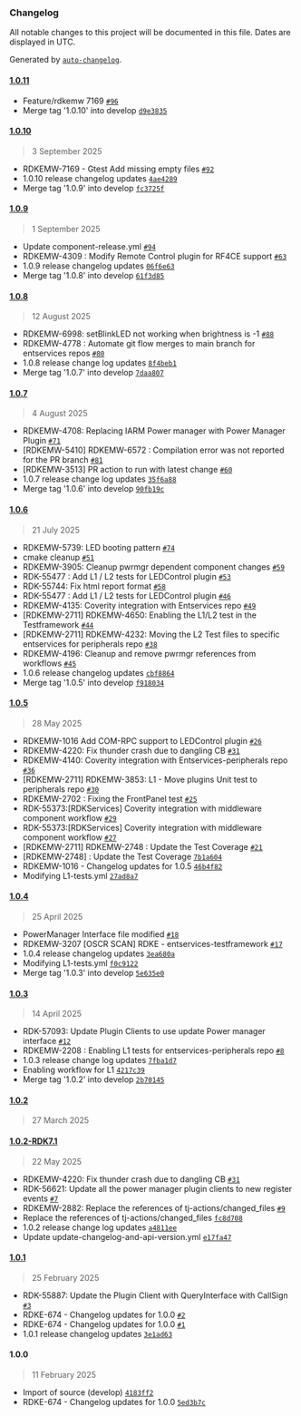 ### Changelog

All notable changes to this project will be documented in this file. Dates are displayed in UTC.

Generated by [`auto-changelog`](https://github.com/CookPete/auto-changelog).

#### [1.0.11](https://github.com/rdkcentral/entservices-peripherals/compare/1.0.10...1.0.11)

- Feature/rdkemw 7169 [`#96`](https://github.com/rdkcentral/entservices-peripherals/pull/96)
- Merge tag '1.0.10' into develop [`d9e3835`](https://github.com/rdkcentral/entservices-peripherals/commit/d9e3835e2e8686223c754cdd0576f5d252c88729)

#### [1.0.10](https://github.com/rdkcentral/entservices-peripherals/compare/1.0.9...1.0.10)

> 3 September 2025

- RDKEMW-7169 - Gtest Add missing empty files [`#92`](https://github.com/rdkcentral/entservices-peripherals/pull/92)
- 1.0.10 release changelog updates [`4ae4289`](https://github.com/rdkcentral/entservices-peripherals/commit/4ae42899ee22d6e2801aa8332243ec0694a2cdc6)
- Merge tag '1.0.9' into develop [`fc3725f`](https://github.com/rdkcentral/entservices-peripherals/commit/fc3725f767de7f3b22aacbfaaf9d9359e69e137b)

#### [1.0.9](https://github.com/rdkcentral/entservices-peripherals/compare/1.0.8...1.0.9)

> 1 September 2025

- Update component-release.yml [`#94`](https://github.com/rdkcentral/entservices-peripherals/pull/94)
- RDKEMW-4309 : Modify Remote Control plugin for RF4CE support [`#63`](https://github.com/rdkcentral/entservices-peripherals/pull/63)
- 1.0.9 release changelog updates [`06f6e63`](https://github.com/rdkcentral/entservices-peripherals/commit/06f6e6340d8021a60d08545060fa4007bee4ee59)
- Merge tag '1.0.8' into develop [`61f3d85`](https://github.com/rdkcentral/entservices-peripherals/commit/61f3d8568e450a3f49735cb83e485326562f5a7b)

#### [1.0.8](https://github.com/rdkcentral/entservices-peripherals/compare/1.0.7...1.0.8)

> 12 August 2025

- RDKEMW-6998: setBlinkLED not working when brightness is -1 [`#88`](https://github.com/rdkcentral/entservices-peripherals/pull/88)
- RDKEMW-4778 : Automate git flow merges to main branch for entservices repos [`#80`](https://github.com/rdkcentral/entservices-peripherals/pull/80)
- 1.0.8 release change log updates [`8f4beb1`](https://github.com/rdkcentral/entservices-peripherals/commit/8f4beb164a3ebc88ca26ed5eaca4479cab779ec4)
- Merge tag '1.0.7' into develop [`7daa807`](https://github.com/rdkcentral/entservices-peripherals/commit/7daa807a6ebd7a12c3a14761a628306a150d7f1c)

#### [1.0.7](https://github.com/rdkcentral/entservices-peripherals/compare/1.0.6...1.0.7)

> 4 August 2025

- RDKEMW-4708: Replacing IARM Power manager with Power Manager Plugin [`#71`](https://github.com/rdkcentral/entservices-peripherals/pull/71)
- [RDKEMW-5410] RDKEMW-6572 : Compilation error was not reported for the PR branch [`#81`](https://github.com/rdkcentral/entservices-peripherals/pull/81)
- [RDKEMW-3513] PR action to run with latest change [`#60`](https://github.com/rdkcentral/entservices-peripherals/pull/60)
- 1.0.7 release change log updates [`35f6a88`](https://github.com/rdkcentral/entservices-peripherals/commit/35f6a88f7bff95cae5fca0c46fc23e2935454304)
- Merge tag '1.0.6' into develop [`90fb19c`](https://github.com/rdkcentral/entservices-peripherals/commit/90fb19c75db4e0651247824df92b705f5f81ae08)

#### [1.0.6](https://github.com/rdkcentral/entservices-peripherals/compare/1.0.5...1.0.6)

> 21 July 2025

- RDKEMW-5739: LED booting pattern [`#74`](https://github.com/rdkcentral/entservices-peripherals/pull/74)
- cmake cleanup [`#51`](https://github.com/rdkcentral/entservices-peripherals/pull/51)
- RDKEMW-3905: Cleanup pwrmgr dependent component changes [`#59`](https://github.com/rdkcentral/entservices-peripherals/pull/59)
- RDK-55477 : Add L1 / L2 tests for LEDControl plugin [`#53`](https://github.com/rdkcentral/entservices-peripherals/pull/53)
- RDK-55744: Fix html report format [`#58`](https://github.com/rdkcentral/entservices-peripherals/pull/58)
- RDK-55477 : Add L1 / L2 tests for LEDControl plugin [`#46`](https://github.com/rdkcentral/entservices-peripherals/pull/46)
- RDKEMW-4135: Coverity integration with Entservices repo [`#49`](https://github.com/rdkcentral/entservices-peripherals/pull/49)
- [RDKEMW-2711] RDKEMW-4650: Enabling the L1/L2 test in the Testframework [`#44`](https://github.com/rdkcentral/entservices-peripherals/pull/44)
- [RDKEMW-2711] RDKEMW-4232: Moving the L2 Test files to specific entservices for peripherals repo [`#38`](https://github.com/rdkcentral/entservices-peripherals/pull/38)
- RDKEMW-4196: Cleanup and remove pwrmgr references from workflows [`#45`](https://github.com/rdkcentral/entservices-peripherals/pull/45)
- 1.0.6 release changelog updates [`cbf8864`](https://github.com/rdkcentral/entservices-peripherals/commit/cbf88646953062182b3a732d34c28eaf99114224)
- Merge tag '1.0.5' into develop [`f918034`](https://github.com/rdkcentral/entservices-peripherals/commit/f9180349a26d740cddeb8ef79cddd46379325cf7)

#### [1.0.5](https://github.com/rdkcentral/entservices-peripherals/compare/1.0.4...1.0.5)

> 28 May 2025

- RDKEMW-1016 Add COM-RPC support to LEDControl plugin [`#26`](https://github.com/rdkcentral/entservices-peripherals/pull/26)
- RDKEMW-4220: Fix thunder crash due to dangling CB [`#31`](https://github.com/rdkcentral/entservices-peripherals/pull/31)
- RDKEMW-4140: Coverity integration with Entservices-peripherals repo [`#36`](https://github.com/rdkcentral/entservices-peripherals/pull/36)
- [RDKEMW-2711] RDKEMW-3853: L1 - Move plugins Unit test to peripherals repo [`#30`](https://github.com/rdkcentral/entservices-peripherals/pull/30)
- RDKEMW-2702 : Fixing the FrontPanel test [`#25`](https://github.com/rdkcentral/entservices-peripherals/pull/25)
- RDK-55373:[RDKServices] Coverity integration with middleware component workflow [`#29`](https://github.com/rdkcentral/entservices-peripherals/pull/29)
- RDK-55373:[RDKServices] Coverity integration with middleware component workflow [`#27`](https://github.com/rdkcentral/entservices-peripherals/pull/27)
- [RDKEMW-2711] RDKEMW-2748 : Update the Test Coverage [`#21`](https://github.com/rdkcentral/entservices-peripherals/pull/21)
- [RDKEMW-2748] : Update the Test Coverage [`7b1a604`](https://github.com/rdkcentral/entservices-peripherals/commit/7b1a604dd90feff42295fb32e75bf886c9b4147e)
- RDKEMW-1016 - Changelog updates for 1.0.5 [`46b4f82`](https://github.com/rdkcentral/entservices-peripherals/commit/46b4f82d73eb674a96821950155ac31b3b71c89d)
- Modifying L1-tests.yml [`27ad8a7`](https://github.com/rdkcentral/entservices-peripherals/commit/27ad8a7582f83fe75e7483a9f6ff63328d65a71f)

#### [1.0.4](https://github.com/rdkcentral/entservices-peripherals/compare/1.0.3...1.0.4)

> 25 April 2025

- PowerManager Interface file modified [`#18`](https://github.com/rdkcentral/entservices-peripherals/pull/18)
- RDKEMW-3207 [OSCR SCAN] RDKE - entservices-testframework [`#17`](https://github.com/rdkcentral/entservices-peripherals/pull/17)
- 1.0.4 release changelog updates [`3ea680a`](https://github.com/rdkcentral/entservices-peripherals/commit/3ea680aa0646e1fa50e1d253a5907f154a26db1a)
- Modifying L1-tests.yml [`f0c9122`](https://github.com/rdkcentral/entservices-peripherals/commit/f0c912206646f1adfacdce1c61cc8675e1be6404)
- Merge tag '1.0.3' into develop [`5e635e0`](https://github.com/rdkcentral/entservices-peripherals/commit/5e635e0a476e7e363ae93e7cde50dd0bee6b24be)

#### [1.0.3](https://github.com/rdkcentral/entservices-peripherals/compare/1.0.2...1.0.3)

> 14 April 2025

- RDK-57093: Update Plugin Clients to use update Power manager interface [`#12`](https://github.com/rdkcentral/entservices-peripherals/pull/12)
- RDKEMW-2208 : Enabling L1 tests for entservices-peripherals repo [`#8`](https://github.com/rdkcentral/entservices-peripherals/pull/8)
- 1.0.3 release change log updates [`7fba1d7`](https://github.com/rdkcentral/entservices-peripherals/commit/7fba1d7b22a64848f24ff6c06fdff8dd5519fb6b)
- Enabling workflow for L1 [`4217c39`](https://github.com/rdkcentral/entservices-peripherals/commit/4217c39bba220de2b2d348e94ef2fb8c4b5534dc)
- Merge tag '1.0.2' into develop [`2b70145`](https://github.com/rdkcentral/entservices-peripherals/commit/2b70145a578074f54c2bfd78764b89a8b85121de)

#### [1.0.2](https://github.com/rdkcentral/entservices-peripherals/compare/1.0.2-RDK7.1...1.0.2)

> 27 March 2025

#### [1.0.2-RDK7.1](https://github.com/rdkcentral/entservices-peripherals/compare/1.0.1...1.0.2-RDK7.1)

> 22 May 2025

- RDKEMW-4220: Fix thunder crash due to dangling CB [`#31`](https://github.com/rdkcentral/entservices-peripherals/pull/31)
- RDK-56621: Update all the power manager plugin clients to new register events [`#7`](https://github.com/rdkcentral/entservices-peripherals/pull/7)
- RDKEMW-2882: Replace the references of tj-actions/changed_files [`#9`](https://github.com/rdkcentral/entservices-peripherals/pull/9)
- Replace the references of tj-actions/changed_files [`fc8d708`](https://github.com/rdkcentral/entservices-peripherals/commit/fc8d70838fbfdf1e4fbb7196a9b7133723c4f8ed)
- 1.0.2 release change log updates [`a4811ee`](https://github.com/rdkcentral/entservices-peripherals/commit/a4811ee2b178f13b9fb7e4dafbab58f84bfc3bc6)
- Update update-changelog-and-api-version.yml [`e17fa47`](https://github.com/rdkcentral/entservices-peripherals/commit/e17fa478ce6e271418bee8fe026f96b84916dccc)

#### [1.0.1](https://github.com/rdkcentral/entservices-peripherals/compare/1.0.0...1.0.1)

> 25 February 2025

- RDK-55887: Update the Plugin Client with QueryInterface with CallSign [`#3`](https://github.com/rdkcentral/entservices-peripherals/pull/3)
- RDKE-674 - Changelog updates for 1.0.0 [`#2`](https://github.com/rdkcentral/entservices-peripherals/pull/2)
- RDKE-674 - Changelog updates for 1.0.0 [`#1`](https://github.com/rdkcentral/entservices-peripherals/pull/1)
- 1.0.1 release changelog updates [`3e1ad63`](https://github.com/rdkcentral/entservices-peripherals/commit/3e1ad63f55f63bce080ad0f12431d836ba6a15e8)

#### 1.0.0

> 11 February 2025

- Import of source (develop) [`4183ff2`](https://github.com/rdkcentral/entservices-peripherals/commit/4183ff29d8ed85777cfffd92b01822fac00d4593)
- RDKE-674 - Changelog updates for 1.0.0 [`5ed3b7c`](https://github.com/rdkcentral/entservices-peripherals/commit/5ed3b7c421947ba999ac87b70d8acf3ab9e8ade7)
